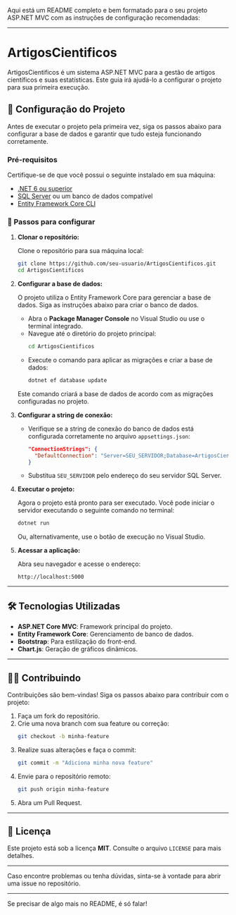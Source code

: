 Aqui está um README completo e bem formatado para o seu projeto ASP.NET MVC com as instruções de configuração recomendadas:

---

# ArtigosCientificos

ArtigosCientificos é um sistema ASP.NET MVC para a gestão de artigos científicos e suas estatísticas. Este guia irá ajudá-lo a configurar o projeto para sua primeira execução.

## 🚀 Configuração do Projeto

Antes de executar o projeto pela primeira vez, siga os passos abaixo para configurar a base de dados e garantir que tudo esteja funcionando corretamente.

### Pré-requisitos

Certifique-se de que você possui o seguinte instalado em sua máquina:

- [.NET 6 ou superior](https://dotnet.microsoft.com/download)
- [SQL Server](https://www.microsoft.com/sql-server/sql-server-downloads) ou um banco de dados compatível
- [Entity Framework Core CLI](https://learn.microsoft.com/en-us/ef/core/cli/dotnet)

### 📂 Passos para configurar

1. **Clonar o repositório:**

   Clone o repositório para sua máquina local:
   ```bash
   git clone https://github.com/seu-usuario/ArtigosCientificos.git
   cd ArtigosCientificos
   ```

2. **Configurar a base de dados:**

   O projeto utiliza o Entity Framework Core para gerenciar a base de dados. Siga as instruções abaixo para criar o banco de dados.

   - Abra o **Package Manager Console** no Visual Studio ou use o terminal integrado.
   - Navegue até o diretório do projeto principal:
     ```bash
     cd ArtigosCientificos
     ```
   - Execute o comando para aplicar as migrações e criar a base de dados:
     ```bash
     dotnet ef database update
     ```

   Este comando criará a base de dados de acordo com as migrações configuradas no projeto.

3. **Configurar a string de conexão:**

   - Verifique se a string de conexão do banco de dados está configurada corretamente no arquivo `appsettings.json`:
     ```json
     "ConnectionStrings": {
       "DefaultConnection": "Server=SEU_SERVIDOR;Database=ArtigosCientificos;Trusted_Connection=True;MultipleActiveResultSets=true"
     }
     ```
   - Substitua `SEU_SERVIDOR` pelo endereço do seu servidor SQL Server.

4. **Executar o projeto:**

   Agora o projeto está pronto para ser executado. Você pode iniciar o servidor executando o seguinte comando no terminal:
   ```bash
   dotnet run
   ```

   Ou, alternativamente, use o botão de execução no Visual Studio.

5. **Acessar a aplicação:**

   Abra seu navegador e acesse o endereço:
   ```
   http://localhost:5000
   ```

---

## 🛠 Tecnologias Utilizadas

- **ASP.NET Core MVC**: Framework principal do projeto.
- **Entity Framework Core**: Gerenciamento de banco de dados.
- **Bootstrap**: Para estilização do front-end.
- **Chart.js**: Geração de gráficos dinâmicos.

---

## 🧑‍💻 Contribuindo

Contribuições são bem-vindas! Siga os passos abaixo para contribuir com o projeto:

1. Faça um fork do repositório.
2. Crie uma nova branch com sua feature ou correção:
   ```bash
   git checkout -b minha-feature
   ```
3. Realize suas alterações e faça o commit:
   ```bash
   git commit -m "Adiciona minha nova feature"
   ```
4. Envie para o repositório remoto:
   ```bash
   git push origin minha-feature
   ```
5. Abra um Pull Request.

---

## 📄 Licença

Este projeto está sob a licença **MIT**. Consulte o arquivo `LICENSE` para mais detalhes.

---

Caso encontre problemas ou tenha dúvidas, sinta-se à vontade para abrir uma issue no repositório.

--- 

Se precisar de algo mais no README, é só falar!
